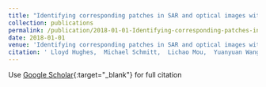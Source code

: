 ```yaml
---
title: "Identifying corresponding patches in SAR and optical images with a pseudo-siamese CNN"
collection: publications
permalink: /publication/2018-01-01-Identifying-corresponding-patches-in-SAR-and-optical-images-with-a-pseudo-siamese-CNN
date: 2018-01-01
venue: 'Identifying corresponding patches in SAR and optical images with a pseudo-siamese CNN'
citation: ' Lloyd Hughes,  Michael Schmitt,  Lichao Mou,  Yuanyuan Wang,  Xiao Zhu, &quot;Identifying corresponding patches in SAR and optical images with a pseudo-siamese CNN.&quot; Identifying corresponding patches in SAR and optical images with a pseudo-siamese CNN, 2018.'
---
```

Use [Google Scholar](https://scholar.google.com/scholar?q=Identifying+corresponding+patches+in+SAR+and+optical+images+with+a+pseudo+siamese+CNN){:target="_blank"} for full citation